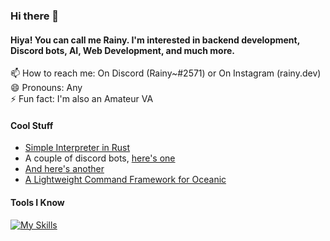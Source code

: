 ### Hi there 👋

#### Hiya! You can call me Rainy. I'm interested in backend development, Discord bots, AI, Web Development, and much more.

📫 How to reach me: On Discord (Rainy~#2571) or On Instagram (rainy.dev)\
😄 Pronouns: Any\
⚡ Fun fact: I'm also an Amateur VA

#### Cool Stuff
- [Simple Interpreter in Rust](https://github.com/laserzz/BasedScript)
- A couple of discord bots, [here's one](https://github.com/laserzz/rainbot)
- [And here's another](https://github.com/laserzz/Barri)
- [A Lightweight Command Framework for Oceanic](https://github.com/laserzz/splashpad.js)

#### Tools I Know

[![My Skills](https://skillicons.dev/icons?i=rust,py,js,ts,html,css,prisma,postgres,nodejs,linux,raspberrypi,discord,vscode,sqlite,mongodb,eclipse,bash)](https://skillicons.dev)

